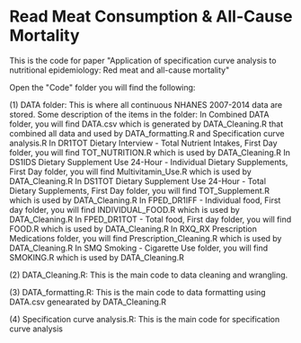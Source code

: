 # Read Meat Consumption & All-Cause Mortality
This is the code for paper "Application of specification curve analysis to nutritional epidemiology: Red meat and all-cause mortality"

Open the "Code" folder you will find the following:

(1) DATA folder: This is where all continuous NHANES 2007-2014 data are stored. Some description of the items in the folder:
    In Combined DATA folder, you will find DATA.csv which is generated by DATA_Cleaning.R that combined all data and used by DATA_formatting.R and Specification curve analysis.R
    In DR1TOT Dietary Interview - Total Nutrient Intakes, First Day folder, you will find TOT_NUTRITION.R which is used by DATA_Cleaning.R
    In DS1IDS Dietary Supplement Use 24-Hour - Individual Dietary Supplements, First Day folder, you will find Multivitamin_Use.R which is used by DATA_Cleaning.R
    In DS1TOT Dietary Supplement Use 24-Hour - Total Dietary Supplements, First Day folder, you will find TOT_Supplement.R which is used by DATA_Cleaning.R
    In FPED_DR1IFF - Individual food, First day folder, you will find INDIVIDUAL_FOOD.R which is used by DATA_Cleaning.R
    In FPED_DR1TOT - Total food, First day folder, you will find FOOD.R which is used by DATA_Cleaning.R
    In RXQ_RX Prescription Medications folder, you will find Prescription_Cleaning.R which is used by DATA_Cleaning.R
    In SMQ Smoking - Cigarette Use folder, you will find SMOKING.R which is used by DATA_Cleaning.R


(2) DATA_Cleaning.R: This is the main code to data cleaning and wrangling.

(3) DATA_formatting.R: This is the main code to data formatting using DATA.csv genearated by DATA_Cleaning.R

(4) Specification curve analysis.R: This is the main code for specification curve analysis



